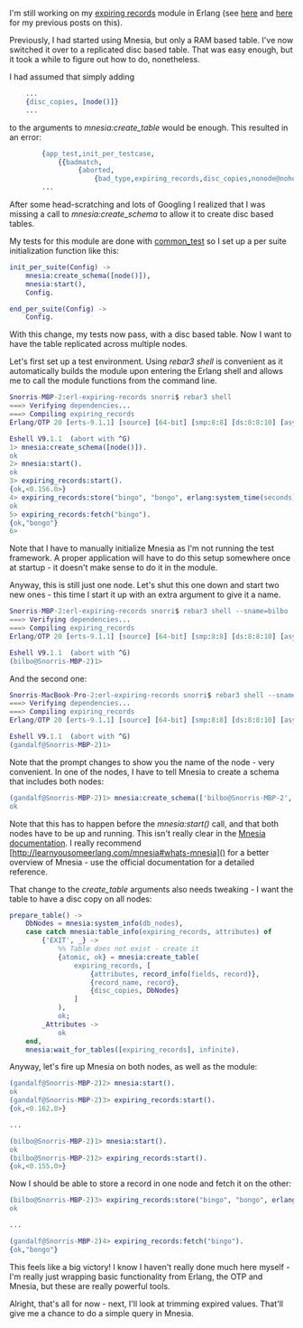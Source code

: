 I'm still working on my 
[expiring records](https://github.com/snorristurluson/erl-expiring-records)
module in Erlang (see [here](https://ccpsnorlax.blogspot.is/2017/10/mnesia.html) 
and [here](https://ccpsnorlax.blogspot.is/2017/10/expiring-records-in-erlang.html) 
for my previous posts on this).

Previously, I had started using Mnesia, but only a RAM based table. I've now
switched it over to a replicated disc based table. That was easy enough, but it
took a while to figure out how to do, nonetheless.

I had assumed that simply adding
```erlang
    ...
    {disc_copies, [node()]}
    ...
```
to the arguments to *mnesia:create_table* would be enough. This resulted in an
error:
```erlang
        {app_test,init_per_testcase,
            {{badmatch,
                 {aborted,
                     {bad_type,expiring_records,disc_copies,nonode@nohost}}},
        ...
```
After some head-scratching and lots of Googling I realized that I was
missing a call to *mnesia:create_schema* to allow it to create disc
based tables.

My tests for this module are done with 
[common_test](http://erlang.org/doc/apps/common_test/introduction.html)
so I set up a per suite initialization function like this:
```erlang
init_per_suite(Config) ->
    mnesia:create_schema([node()]),
    mnesia:start(),
    Config.

end_per_suite(Config) ->
    Config.
```
With this change, my tests now pass, with a disc based table. Now I want
to have the table replicated across multiple nodes.

Let's first set up a test environment. Using *rebar3 shell* is
convenient as it automatically builds the module upon entering the
Erlang shell and allows me to call the module functions from the
command line.

```erlang
Snorris-MBP-2:erl-expiring-records snorri$ rebar3 shell
===> Verifying dependencies...
===> Compiling expiring_records
Erlang/OTP 20 [erts-9.1.1] [source] [64-bit] [smp:8:8] [ds:8:8:10] [async-threads:0] [hipe] [kernel-poll:false] [dtrace]

Eshell V9.1.1  (abort with ^G)
1> mnesia:create_schema([node()]).
ok
2> mnesia:start().
ok
3> expiring_records:start().
{ok,<0.156.0>}
4> expiring_records:store("bingo", "bongo", erlang:system_time(seconds)+300).
ok
5> expiring_records:fetch("bingo").
{ok,"bongo"}
6> 
```
Note that I have to manually initialize Mnesia as I'm not running the
test framework. A proper application will have to do this setup somewhere
once at startup - it doesn't make sense to do it in the module.

Anyway, this is still just one node. Let's shut this one down and start
two new ones - this time I start it up with an extra argument to give it
a name.

```erlang
Snorris-MBP-2:erl-expiring-records snorri$ rebar3 shell --sname=bilbo
===> Verifying dependencies...
===> Compiling expiring_records
Erlang/OTP 20 [erts-9.1.1] [source] [64-bit] [smp:8:8] [ds:8:8:10] [async-threads:0] [hipe] [kernel-poll:false] [dtrace]

Eshell V9.1.1  (abort with ^G)
(bilbo@Snorris-MBP-2)1> 
```
And the second one:
```erlang
Snorris-MacBook-Pro-2:erl-expiring-records snorri$ rebar3 shell --sname=gandalf
===> Verifying dependencies...
===> Compiling expiring_records
Erlang/OTP 20 [erts-9.1.1] [source] [64-bit] [smp:8:8] [ds:8:8:10] [async-threads:0] [hipe] [kernel-poll:false] [dtrace]

Eshell V9.1.1  (abort with ^G)
(gandalf@Snorris-MBP-2)1> 
```
Note that the prompt changes to show you the name of the node - very
convenient. In one of the nodes, I have to tell Mnesia to create a schema
that includes both nodes:
```erlang
(gandalf@Snorris-MBP-2)1> mnesia:create_schema(['bilbo@Snorris-MBP-2', 'gandalf@Snorris-MBP-2']).
ok
```
Note that this has to happen before the *mnesia:start()* call, and that
both nodes have to be up and running. This isn't really clear in the
[Mnesia documentation](http://erlang.org/doc/man/mnesia.html). I really
recommend [http://learnyousomeerlang.com/mnesia#whats-mnesia]() for a
better overview of Mnesia - use the official documentation for a detailed
reference.

That change to the *create_table* arguments also needs tweaking - I want
the table to have a disc copy on all nodes:
```erlang
prepare_table() ->
    DbNodes = mnesia:system_info(db_nodes),
    case catch mnesia:table_info(expiring_records, attributes) of
        {'EXIT', _} ->
            %% Table does not exist - create it
            {atomic, ok} = mnesia:create_table(
                expiring_records, [
                    {attributes, record_info(fields, record)},
                    {record_name, record},
                    {disc_copies, DbNodes}
                ]
            ),
            ok;
        _Attributes ->
            ok
    end,
    mnesia:wait_for_tables([expiring_records], infinite).
```

Anyway, let's fire up Mnesia on both nodes, as well as the module:
```erlang
(gandalf@Snorris-MBP-2)2> mnesia:start().
ok
(gandalf@Snorris-MBP-2)3> expiring_records:start().
{ok,<0.162.0>}

...

(bilbo@Snorris-MBP-2)1> mnesia:start().
ok
(bilbo@Snorris-MBP-2)2> expiring_records:start().
{ok,<0.155.0>}
```
Now I should be able to store a record in one node and fetch it on the
other:
```erlang
(bilbo@Snorris-MBP-2)3> expiring_records:store("bingo", "bongo", erlang:system_time(seconds)+60).  
ok

...

(gandalf@Snorris-MBP-2)4> expiring_records:fetch("bingo").
{ok,"bongo"}
```
This feels like a big victory! I know I haven't really done much here
myself - I'm really just wrapping basic functionality from Erlang, the
OTP and Mnesia, but these are really powerful tools.

Alright, that's all for now - next, I'll look at trimming expired values.
That'll give me a chance to do a simple query in Mnesia.